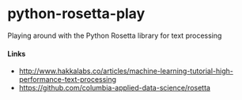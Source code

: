python-rosetta-play
===================

Playing around with the Python Rosetta library for text processing

#### Links
* http://www.hakkalabs.co/articles/machine-learning-tutorial-high-performance-text-processing
* https://github.com/columbia-applied-data-science/rosetta

